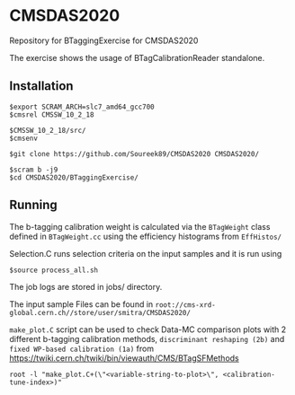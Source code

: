 # CMSDAS2020
Repository for BTaggingExercise for CMSDAS2020

The exercise shows the usage of BTagCalibrationReader standalone. 

## Installation
```
$export SCRAM_ARCH=slc7_amd64_gcc700
$cmsrel CMSSW_10_2_18

$CMSSW_10_2_18/src/
$cmsenv

$git clone https://github.com/Soureek89/CMSDAS2020 CMSDAS2020/

$scram b -j9
$cd CMSDAS2020/BTaggingExercise/
```
## Running
The b-tagging calibration weight is calculated via the `BTagWeight` class defined in `BTagWeight.cc` using the efficiency histograms from `EffHistos/`

Selection.C runs selection criteria on the input samples and it is run using
```
$source process_all.sh
```
The job logs are stored in jobs/ directory.
  
The input sample Files can be found in `root://cms-xrd-global.cern.ch//store/user/smitra/CMSDAS2020/`

`make_plot.C` script can be used to check Data-MC comparison plots with 2 different b-tagging calibration methods, `discriminant reshaping (2b)` and `fixed WP-based calibration (1a)` from https://twiki.cern.ch/twiki/bin/viewauth/CMS/BTagSFMethods     
```
root -l "make_plot.C+(\"<variable-string-to-plot>\", <calibration-tune-index>)"
```

